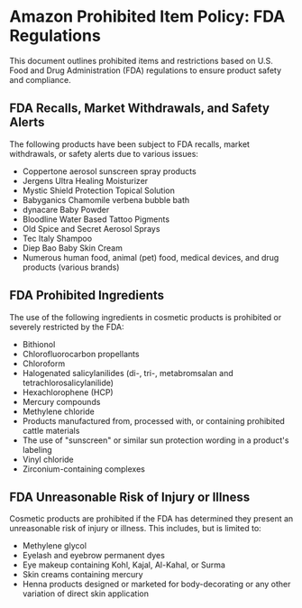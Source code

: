 # Amazon Prohibited Item Policy: FDA Regulations

This document outlines prohibited items and restrictions based on U.S. Food and Drug Administration (FDA) regulations to ensure product safety and compliance.

## FDA Recalls, Market Withdrawals, and Safety Alerts

The following products have been subject to FDA recalls, market withdrawals, or safety alerts due to various issues:

*   Coppertone aerosol sunscreen spray products 
*   Jergens Ultra Healing Moisturizer 
*   Mystic Shield Protection Topical Solution 
*   Babyganics Chamomile verbena bubble bath 
*   dynacare Baby Powder 
*   Bloodline Water Based Tattoo Pigments 
*   Old Spice and Secret Aerosol Sprays 
*   Tec Italy Shampoo 
*   Diep Bao Baby Skin Cream 
*   Numerous human food, animal (pet) food, medical devices, and drug products (various brands) 

## FDA Prohibited Ingredients

The use of the following ingredients in cosmetic products is prohibited or severely restricted by the FDA:

*   Bithionol 
*   Chlorofluorocarbon propellants 
*   Chloroform 
*   Halogenated salicylanilides (di-, tri-, metabromsalan and tetrachlorosalicylanilide) 
*   Hexachlorophene (HCP) 
*   Mercury compounds 
*   Methylene chloride 
*   Products manufactured from, processed with, or containing prohibited cattle materials 
*   The use of "sunscreen" or similar sun protection wording in a product's labeling 
*   Vinyl chloride 
*   Zirconium-containing complexes 

## FDA Unreasonable Risk of Injury or Illness

Cosmetic products are prohibited if the FDA has determined they present an unreasonable risk of injury or illness. This includes, but is limited to:

*   Methylene glycol 
*   Eyelash and eyebrow permanent dyes
*   Eye makeup containing Kohl, Kajal, Al-Kahal, or Surma
*   Skin creams containing mercury
*   Henna products designed or marketed for body-decorating or any other variation of direct skin application
